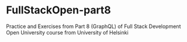 # FullStackOpen-part8
Practice and Exercises from Part 8 (GraphQL) of Full Stack Development Open University course from University of Helsinki
